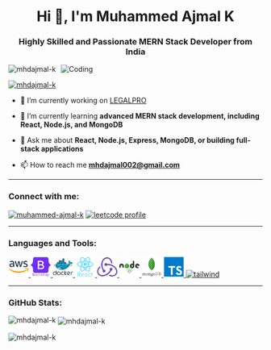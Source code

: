 <h1 align="center">Hi 👋, I'm Muhammed Ajmal K</h1>
<h3 align="center">Highly Skilled and Passionate MERN Stack Developer from India</h3>

<img align="right" alt="Coding" width="400" src="https://media.giphy.com/media/qgQUggAC3Pfv687qPC/giphy.gif">

<p align="left"> <img src="https://komarev.com/ghpvc/?username=mhdajmal-k&label=Profile%20views&color=0e75b6&style=flat" alt="mhdajmal-k" /> </p>
<p align="left"> <a href="https://github.com/ryo-ma/github-profile-trophy"><img src="https://github-profile-trophy.vercel.app/?username=mhdajmal-k" alt="mhdajmal-k" /></a> </p>

- 🔭 I’m currently working on [LEGALPRO](https://www.legalpro.solutions/)

- 🌱 I’m currently learning **advanced MERN stack development, including React, Node.js, and MongoDB**

- 💬 Ask me about **React, Node.js, Express, MongoDB, or building full-stack applications**

- 📫 How to reach me **mhdajmal002@gmail.com**

---

<h3 align="left">Connect with me:</h3>
<p align="left">
<a href="https://linkedin.com/in/muhammed-ajmal-k-2a7831241" target="blank"><img align="center" src="https://raw.githubusercontent.com/rahuldkjain/github-profile-readme-generator/master/src/images/icons/Social/linked-in-alt.svg" alt="muhammed-ajmal-k" height="30" width="40" /></a>
<a href="https://leetcode.com/u/mhdajmal002/" target="blank"><img align="center" src="https://raw.githubusercontent.com/rahuldkjain/github-profile-readme-generator/master/src/images/icons/Social/leet-code.svg" alt="leetcode profile" height="30" width="40" /></a>
</p>

---

<h3 align="left">Languages and Tools:</h3>
<p align="left">
  <a href="https://aws.amazon.com" target="_blank" rel="noreferrer"> <img src="https://raw.githubusercontent.com/devicons/devicon/master/icons/amazonwebservices/amazonwebservices-original-wordmark.svg" alt="aws" width="40" height="40"/> </a>
  <a href="https://getbootstrap.com" target="_blank" rel="noreferrer"> <img src="https://raw.githubusercontent.com/devicons/devicon/master/icons/bootstrap/bootstrap-plain-wordmark.svg" alt="bootstrap" width="40" height="40"/> </a>
  <a href="https://docker.com" target="_blank" rel="noreferrer"> <img src="https://raw.githubusercontent.com/devicons/devicon/master/icons/docker/docker-original-wordmark.svg" alt="docker" width="40" height="40"/> </a>
  <a href="https://reactjs.org/" target="_blank" rel="noreferrer"> <img src="https://raw.githubusercontent.com/devicons/devicon/master/icons/react/react-original-wordmark.svg" alt="react" width="40" height="40"/> </a>
  <a href="https://redux.js.org" target="_blank" rel="noreferrer"> <img src="https://raw.githubusercontent.com/devicons/devicon/master/icons/redux/redux-original.svg" alt="redux" width="40" height="40"/> </a>
  <a href="https://nodejs.org" target="_blank" rel="noreferrer"> <img src="https://raw.githubusercontent.com/devicons/devicon/master/icons/nodejs/nodejs-original-wordmark.svg" alt="nodejs" width="40" height="40"/> </a>
  <a href="https://mongodb.com" target="_blank" rel="noreferrer"> <img src="https://raw.githubusercontent.com/devicons/devicon/master/icons/mongodb/mongodb-original-wordmark.svg" alt="mongodb" width="40" height="40"/> </a>
  <a href="https://typescriptlang.org" target="_blank" rel="noreferrer"> <img src="https://raw.githubusercontent.com/devicons/devicon/master/icons/typescript/typescript-original.svg" alt="typescript" width="40" height="40"/> </a>
  <a href="https://tailwindcss.com/" target="_blank" rel="noreferrer"> <img src="https://www.vectorlogo.zone/logos/tailwindcss/tailwindcss-icon.svg" alt="tailwind" width="40" height="40"/> </a>
</p>

---

<h3 align="left">GitHub Stats:</h3>
<p><img align="left" src="https://github-readme-stats.vercel.app/api/top-langs?username=mhdajmal-k&show_icons=true&locale=en&layout=compact" alt="mhdajmal-k" /></p>
<p>&nbsp;<img align="center" src="https://github-readme-stats.vercel.app/api?username=mhdajmal-k&show_icons=true&locale=en" alt="mhdajmal-k" /></p>
<p><img align="center" src="https://github-readme-streak-stats.herokuapp.com/?user=mhdajmal-k&" alt="mhdajmal-k" /></p>

